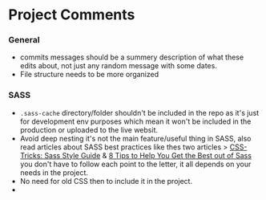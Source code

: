 # Project Comments

### General
* commits messages should be a summery description of what these edits about, not just any random message with some dates.
* File structure needs to be more organized

### SASS
* `.sass-cache` directory/folder shouldn't be included in the repo as it's just for development env purposes which mean it won't be included in the production or uploaded to the live websit.
* Avoid deep nesting it's not the main feature/useful thing in SASS, also read articles about SASS best practices like thes two articles > [CSS-Tricks: Sass Style Guide](https://css-tricks.com/sass-style-guide/) & [8 Tips to Help You Get the Best out of Sass](https://www.sitepoint.com/8-tips-help-get-best-sass/) you don't have to follow each point to the letter, it all depends on your needs in the project.
* No need for old CSS then to include it in the project.
* 
